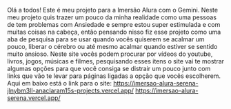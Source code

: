 Olá a todos! Este é meu projeto para a Imersão Alura com o Gemini.
 Neste meu projeto quis trazer um pouco da minha realidade como uma pessoas de tem problemas com Ansiedade
 e sempre estou super estimulada e com muitas coisas na cabeça, então pensando nisso fiz esse projeto como uma
 aba de pesquisa para se usar quando vocês quiserem se acalmar um pouco, liberar o cérebro ou até mesmo acalmar quando
 estiver se sentido muito ansioso.
 Neste site vocês podem procurar por vídeos do youtube, livros, jogos, músicas e filmes, pesquisando esses itens
 o site vai te mostrar algumas opções para que você consiga se distrair um pouco junto com links que vão te levar para
 páginas ligadas a opção que vocês escolherem.
 Aqui em baixo está o link para o site:
 https://imersao-alura-serena-jlnybm3ll-anaclaram15s-projects.vercel.app/
 https://imersao-alura-serena.vercel.app/
